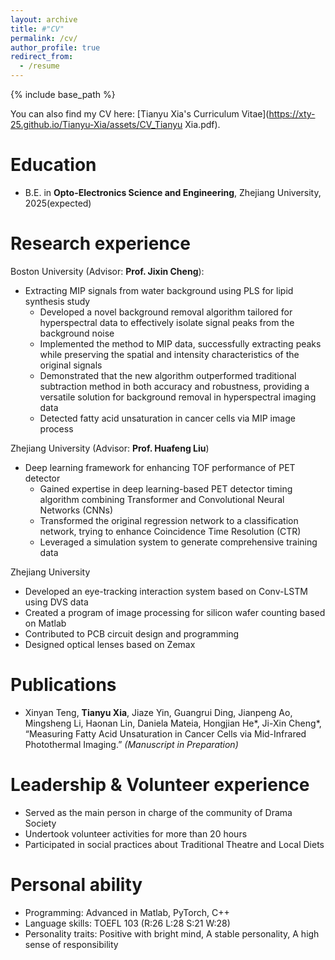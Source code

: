 ```yaml
---
layout: archive
title: #"CV"
permalink: /cv/
author_profile: true
redirect_from:
  - /resume
---
```


{% include base_path %}

You can also find my CV here: [Tianyu Xia's Curriculum Vitae](https://xty-25.github.io/Tianyu-Xia/assets/CV_Tianyu Xia.pdf).

Education
======
* B.E. in **Opto-Electronics Science and Engineering**, Zhejiang University, 2025(expected)

Research experience
======
Boston University (Advisor: **Prof. Jixin Cheng**):
  * Extracting MIP signals from water background using PLS for lipid synthesis study
    * Developed a novel background removal algorithm tailored for hyperspectral data to effectively isolate signal peaks from the background noise
    * Implemented the method to MIP data, successfully extracting peaks while preserving the spatial and intensity characteristics of the original signals
    * Demonstrated that the new algorithm outperformed traditional subtraction method in both accuracy and robustness, providing a versatile solution for background removal in hyperspectral imaging data
    * Detected fatty acid unsaturation in cancer cells via MIP image process
  
Zhejiang University (Advisor: **Prof. Huafeng Liu**)
  * Deep learning framework for enhancing TOF performance of PET detector
    * Gained expertise in deep learning-based PET detector timing algorithm combining Transformer and Convolutional Neural Networks (CNNs)
    * Transformed the original regression network to a classification network, trying to enhance Coincidence Time Resolution (CTR)
    * Leveraged a simulation system to generate comprehensive training data

Zhejiang University 
  * Developed an eye-tracking interaction system based on Conv-LSTM using DVS data
  * Created a program of image processing for silicon wafer counting based on Matlab
  * Contributed to PCB circuit design and programming
  * Designed optical lenses based on Zemax 
  
Publications
======
  * Xinyan Teng, **Tianyu Xia**, Jiaze Yin, Guangrui Ding, Jianpeng Ao, Mingsheng Li, Haonan Lin, Daniela Mateia, Hongjian He\*, Ji-Xin Cheng\*, “Measuring Fatty Acid Unsaturation in Cancer Cells via Mid-Infrared Photothermal Imaging.” *(Manuscript in Preparation)*

Leadership & Volunteer experience
======
  * Served as the main person in charge of the community of Drama Society
  * Undertook volunteer activities for more than 20 hours
  * Participated in social practices about Traditional Theatre and Local Diets
    
Personal ability 
======
  * Programming: Advanced in Matlab, PyTorch, C++
  * Language skills: TOEFL 103 (R:26 L:28 S:21 W:28)
  * Personality traits: Positive with bright mind, A stable personality, A high sense of responsibility
